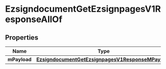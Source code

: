 

# EzsigndocumentGetEzsignpagesV1ResponseAllOf


## Properties

| Name | Type | Description | Notes |
|------------ | ------------- | ------------- | -------------|
|**mPayload** | [**EzsigndocumentGetEzsignpagesV1ResponseMPayload**](EzsigndocumentGetEzsignpagesV1ResponseMPayload.md) |  |  |



